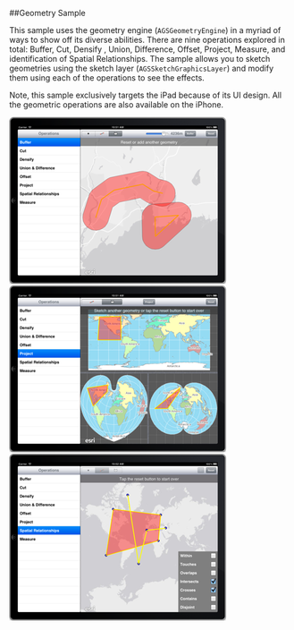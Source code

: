 ##Geometry Sample 

This sample uses the geometry engine (`AGSGeometryEngine`) in a myriad of ways to show off its diverse abilities.  There are nine operations explored in total: Buffer, Cut, Densify , Union, Difference, Offset, Project, Measure, and identification of Spatial Relationships. The sample allows you to sketch geometries using the sketch layer (`AGSSketchGraphicsLayer`) and modify them using each of the operations to see the effects.

Note, this sample exclusively targets the iPad because of its UI design. All the geometric operations are also available on the iPhone.


![](image.png)
![](image2.png)
![](image3.png)


